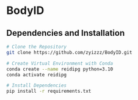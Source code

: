 BodyID
=
Dependencies and Installation
-
```bash
# Clone the Repository
git clone https://github.com/zyizzz/BodyID.git

# Create Virtual Environment with Conda
conda create --name reidipg python=3.10
conda activate reidipg

# Install Dependencies
pip install -r requirements.txt
```
